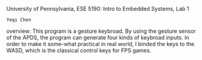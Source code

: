 University of Pennsylvania, ESE 5190: Intro to Embedded Systems, Lab 1

    Yeqi Chen 
    
overview: This program is a gesture keybroad. By using the gesture sensor of the APDS, the program can generate four kinds of keybroad inputs. In order to make it some-what practical in real world, I binded the keys to the WASD, which is the classical control keys for FPS games. 

